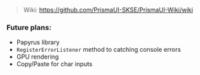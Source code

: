 > Wiki: https://github.com/PrismaUI-SKSE/PrismaUI-Wiki/wiki

### Future plans:
- Papyrus library
- `RegisterErrorListener` method to catching console errors
- GPU rendering
- Copy/Paste for char inputs

